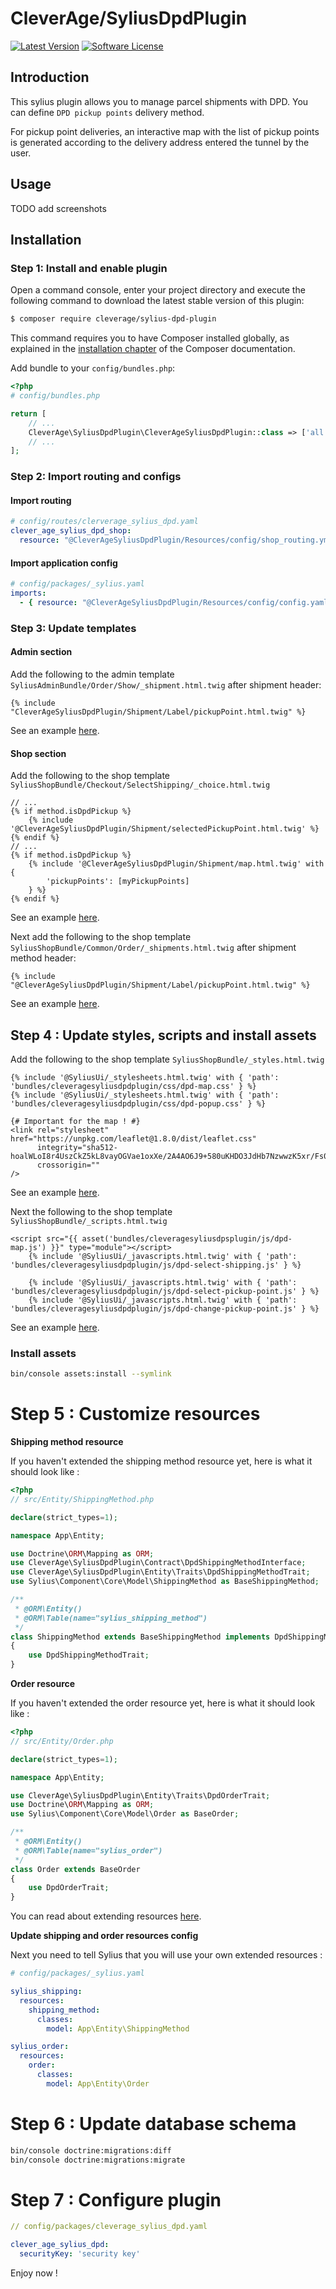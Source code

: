 # CleverAge/SyliusDpdPlugin

[![Latest Version][ico-version]](https://packagist.org/packages/cleverage/sylius-dpd-plugin)
[![Software License][ico-license]](LICENSE)

## Introduction

This sylius plugin allows you to manage parcel shipments with DPD.
You can define `DPD pickup points` delivery method.

For pickup point deliveries, an interactive map with the list of pickup points is generated according to the delivery
address entered the tunnel by the user.

## Usage

TODO add screenshots

## Installation

### Step 1: Install and enable plugin

Open a command console, enter your project directory and execute the following command to download the latest stable
version of this plugin:

```bash
$ composer require cleverage/sylius-dpd-plugin
```

This command requires you to have Composer installed globally, as explained in
the [installation chapter](https://getcomposer.org/doc/00-intro.md) of the Composer documentation.

Add bundle to your `config/bundles.php`:

```php
<?php
# config/bundles.php

return [
    // ...
    CleverAge\SyliusDpdPlugin\CleverAgeSyliusDpdPlugin::class => ['all' => true],
    // ...
];
```

### Step 2: Import routing and configs

#### Import routing

````yaml
# config/routes/clerverage_sylius_dpd.yaml
clever_age_sylius_dpd_shop:
  resource: "@CleverAgeSyliusDpdPlugin/Resources/config/shop_routing.yml"
````

#### Import application config

````yaml
# config/packages/_sylius.yaml
imports:
  - { resource: "@CleverAgeSyliusDpdPlugin/Resources/config/config.yaml" }
````

### Step 3: Update templates

#### Admin section

Add the following to the admin template `SyliusAdminBundle/Order/Show/_shipment.html.twig`
after shipment header:

```twig
{% include "CleverAgeSyliusDpdPlugin/Shipment/Label/pickupPoint.html.twig" %}
```

See an example [here](tests/Application/templates/bundles/SyliusAdminBundle/Order/Show/_shipment.html.twig).

#### Shop section

Add the following to the shop template `SyliusShopBundle/Checkout/SelectShipping/_choice.html.twig`

```twig
// ...
{% if method.isDpdPickup %}
    {% include '@CleverAgeSyliusDpdPlugin/Shipment/selectedPickupPoint.html.twig' %}
{% endif %}
// ...
{% if method.isDpdPickup %}
    {% include '@CleverAgeSyliusDpdPlugin/Shipment/map.html.twig' with {
        'pickupPoints': [myPickupPoints]
    } %}
{% endif %}
```

See an example [here](tests/Application/templates/bundles/SyliusShopBundle/Checkout/SelectShipping/_choice.html.twig).

Next add the following to the shop template `SyliusShopBundle/Common/Order/_shipments.html.twig`
after shipment method header:

```twig
{% include "@CleverAgeSyliusDpdPlugin/Shipment/Label/pickupPoint.html.twig" %}
```

See an example [here](tests/Application/templates/bundles/SyliusShopBundle/Common/Order/_shipments.html.twig).

## Step 4 : Update styles, scripts and install assets

Add the following to the shop template `SyliusShopBundle/_styles.html.twig`

```twig
{% include '@SyliusUi/_stylesheets.html.twig' with { 'path': 'bundles/cleveragesyliusdpdplugin/css/dpd-map.css' } %}
{% include '@SyliusUi/_stylesheets.html.twig' with { 'path': 'bundles/cleveragesyliusdpdplugin/css/dpd-popup.css' } %}

{# Important for the map ! #}
<link rel="stylesheet" href="https://unpkg.com/leaflet@1.8.0/dist/leaflet.css"
      integrity="sha512-hoalWLoI8r4UszCkZ5kL8vayOGVae1oxXe/2A4AO6J9+580uKHDO3JdHb7NzwwzK5xr/Fs0W40kiNHxM9vyTtQ=="
      crossorigin=""
/>
```

See an example [here](tests/Application/templates/bundles/SyliusShopBundle/_styles.html.twig).

Next the following to the shop template `SyliusShopBundle/_scripts.html.twig`

```twig
<script src="{{ asset('bundles/cleveragesyliusdpsplugin/js/dpd-map.js') }}" type="module"></script>
    {% include '@SyliusUi/_javascripts.html.twig' with { 'path': 'bundles/cleveragesyliusdpdplugin/js/dpd-select-shipping.js' } %}

    {% include '@SyliusUi/_javascripts.html.twig' with { 'path': 'bundles/cleveragesyliusdpdplugin/js/dpd-select-pickup-point.js' } %}
    {% include '@SyliusUi/_javascripts.html.twig' with { 'path': 'bundles/cleveragesyliusdpdplugin/js/dpd-change-pickup-point.js' } %}
```

See an example [here](tests/Application/templates/bundles/SyliusShopBundle/_scripts.html.twig).

### Install assets

```bash
bin/console assets:install --symlink
```

# Step 5 : Customize resources

**Shipping method resource**

If you haven't extended the shipping method resource yet, here is what it should look like :

```php
<?php
// src/Entity/ShippingMethod.php

declare(strict_types=1);

namespace App\Entity;

use Doctrine\ORM\Mapping as ORM;
use CleverAge\SyliusDpdPlugin\Contract\DpdShippingMethodInterface;
use CleverAge\SyliusDpdPlugin\Entity\Traits\DpdShippingMethodTrait;
use Sylius\Component\Core\Model\ShippingMethod as BaseShippingMethod;

/**
 * @ORM\Entity()
 * @ORM\Table(name="sylius_shipping_method")
 */
class ShippingMethod extends BaseShippingMethod implements DpdShippingMethodInterface
{
    use DpdShippingMethodTrait;
}

```

**Order resource**

If you haven't extended the order resource yet, here is what it should look like :

```php
<?php
// src/Entity/Order.php

declare(strict_types=1);

namespace App\Entity;

use CleverAge\SyliusDpdPlugin\Entity\Traits\DpdOrderTrait;
use Doctrine\ORM\Mapping as ORM;
use Sylius\Component\Core\Model\Order as BaseOrder;

/**
 * @ORM\Entity()
 * @ORM\Table(name="sylius_order")
 */
class Order extends BaseOrder
{
    use DpdOrderTrait;
}
```

You can read about extending resources [here](https://docs.sylius.com/en/latest/customization/model.html).

**Update shipping and order resources config**

Next you need to tell Sylius that you will use your own extended resources :

```yaml
# config/packages/_sylius.yaml

sylius_shipping:
  resources:
    shipping_method:
      classes:
        model: App\Entity\ShippingMethod

sylius_order:
  resources:
    order:
      classes:
        model: App\Entity\Order
```

# Step 6 : Update database schema

```bash
bin/console doctrine:migrations:diff
bin/console doctrine:migrations:migrate 
```

# Step 7 : Configure plugin

```yaml
// config/packages/cleverage_sylius_dpd.yaml

clever_age_sylius_dpd:
  securityKey: 'security key'
```

Enjoy now !

[ico-version]: https://poser.pugx.org/cleverage/sylius-dpd-plugin/v/stable

[ico-license]: https://poser.pugx.org/cleverage/sylius-dpd-plugin/license
